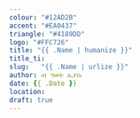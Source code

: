 ```yaml
---
colour: "#12AD2B"
accent: "#EA0437"
triangle: "#4189DD"
logo: "#FFC726"
title: "{{ .Name | humanize }}"
title_ti:
slug:	"{{ .Name | urlize }}"
author: ብ ዓወት ኢያሱ
date: {{ .Date }}
location:
draft: true
---
```

